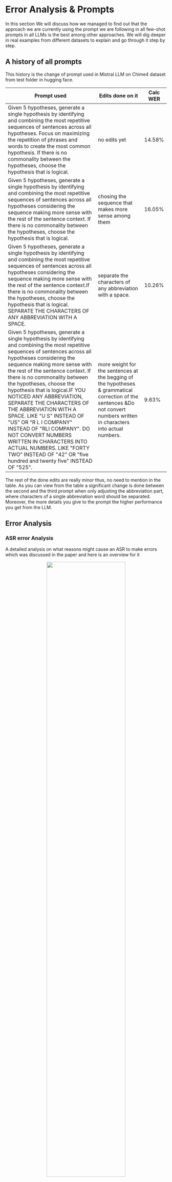 # Error Analysis & Prompts

In this section We will discuss how we managed to find out that the approach we are currently using the prompt we are following in all few-shot prompts in all LLMs is the best among other approaches. We will dig deeper in real examples from different datasets to explain and go through it step by step. 

## A history of all prompts 
This history is the change of prompt used in Mistral LLM on Chime4 dataset from test folder in hugging face. 

| Prompt used   | Edits done on it | Calc WER |
| ------------- | ---------------- | -------- |
| Given 5 hypotheses, generate a single hypothesis by identifying and combining the  most repetitive sequences of sentences across all hypotheses. Focus on maximizing the repetition of phrases and words to create the most common hypothesis. If there is no commonality between the hypotheses, choose the hypothesis that is logical.  | no edits yet  | 14.58% |
| Given 5 hypotheses, generate a single hypothesis by identifying and combining the  most repetitive sequences of sentences across all hypotheses considering the sequence making more sense with the rest of the sentence context. If there is no commonality between the hypotheses, choose the hypothesis that is logical.  | chosing the sequence that makes more sense among them  | 16.05% |
|Given 5 hypotheses, generate a single hypothesis by identifying and combining the  most repetitive sequences of sentences across all hypotheses considering the sequence making more sense with the rest of the sentence context.If there is no commonality between the hypotheses, choose the hypothesis that is logical. SEPARATE THE CHARACTERS OF ANY ABBREVIATION WITH A SPACE.|separate the characters of any abbreviation with a space.|10.26%|
|Given 5 hypotheses, generate a single hypothesis by identifying and combining the  most repetitive sequences of sentences across all hypotheses considering the sequence making more sense with the rest of the sentence context. If there is no commonality between the hypotheses, choose the hypothesis that is logical.IF YOU NOTICED ANY ABBREVIATION, SEPARATE THE CHARACTERS OF THE ABBREVIATION WITH A SPACE. LIKE "U S" INSTEAD OF "US" OR "R L I COMPANY" INSTEAD OF "RLI COMPANY". DO NOT CONVERT NUMBERS WRITTEN IN CHARACTERS INTO ACTUAL NUMBERS. LIKE "FORTY TWO" INSTEAD OF "42" OR "five hundred and twenty five" INSTEAD OF "525". | more weight for the sentences at the begging of the hypotheses & grammatical correction of the sentences &Do not convert numbers written in characters into actual numbers.|9.63%|


The rest of the done edits are really minor thus, no need to mention in the table. As you can view from the table a significant change is done between the second and the third prompt when only adjusting the abbreviation part, where characters of a single abbreviation word should be separated. Moreover, the more details you give to the prompt the higher performance you get from the LLM. 



## Error Analysis


### ASR error Analysis 
A detailed analysis on what reasons might cause an ASR to make errors which was discussed in the paper and here is an overview for it 

<p align="center">
  <img src="../ASR error analysis.jpg" width="70%" />
</p>


<br>
Errors in ASR systems can be broadly categorized into three layers:
<br>

1. **Environmental Errors (Layer 1):** 
  - These are caused by external factors such as background noise, speaker accent, and speech rate, which the ASR system cannot control. <br> <br>
2. **Model and External Interaction Errors (Layer 2):**
  - These result from a combination of ASR model inefficiencies and external factors, such as slight mispronunciations or overlapping speech. <br> <br> 
3. **Internal Model Errors (Layer 3):**
  - These are intrinsic errors generated by the ASR system during transcription, such as misrecognition of words or phrases.

<br>
These error layers impact each other. For example, background noise (Layer 1) can lead to misheard words and context misunderstandings (Layer 2), which in turn can cause misspellings and other transcription errors (Layer 3). Figure2 depicts an illustration of various errors in each layer. The focus of our work in this paper addresses the errors in Layer 3, which are extensively discussed in literature.
<br> 

**Based on previous, literal, verbatim, transcription would be the dominant type due to the lack of input audio file and our inability to consider the errors happened in the first 2 layers. Thus, the only evidence we have are the hypothesis given by the ASR which gives a very high weight to consider majority voting among hypothesis to know which of them are pretty close to the real audio file trancripted.**


### Dataset error analysis: 
Regarding the error analysis part and after reviewing most of the data instances we have concluded the following: <br>
- no upper case characters found in any of the datasets. 
- abbreviations are always character separated in all datasets. 
- no punctuation marks in any of the datasets. 
- most of the datasets have grammatically correct output sentences, but others do have grammar mistakes. Like Coraal, swbd, and td3. 
- the number of instances in all datasets range from 170 to 3000 which is the reason why we get the average performance in WERR. 
- Below all a detailed analysis done in one of the datasets, chime4: 
	- higher rank but not majority voting: 
		- input: <br>
		"the company <code style="color : red">previously traded</code> over the counter", <br>
		"the company <code style="color : red">previously traded</code> over the counter", <br>
		"the company freely concentrated over the counter", <br>
		"the company freely concentrated over the counter", <br>
		"the company is really concentrated over the camera” 

		- expected output: <br>
		"the company <code style="color : red">previously traded</code> over the counter"

  	- No rank nor majority but logic:
 		- "interest rates rose on torture and treasury bills sold by the government yesterday at its regular weekly auction", <br>
		"interest rates rose on short term treasury bills sold by the government yesterday at its regular weekly auction", <br>
		"interest rates rose at a torture and treasury bill sold by the government yesterday at its regular weekly auction", <br>
		"interest rates rose on a torture and treasury bill sold by the government yesterday at its regular weekly auction", <br>
		"interest rates rose on torturing treasury bills sold by the government yesterday at its regular weekly auction”

		- "interest rates rose on <code style="color : red">short term</code> treasury bills sold by the government yesterday at its regular weekly auction",

  	- not matching any of the input:
  		- "the average rate on new thirteen week treasury bills increased to six point one two percent from five point nine seven percent at the previous arson last year", <br>
		"the average rate on new thirteen week treasury bills increased to six point one two percent from five point nine seven percent at the previous auction last year", <br>
		"the average rate on new thirteen week treasury bills increased to six point one two percent from five point nine seven percent at the previous arson last year", <br>
		"the average rate on new thirteen week treasury bills increased to six point one two percent from five point nine seven percent at the previous auction last year", <br>
		"the average rate on new thirteen week treasury bills increased to six point one two percent from five point nine seven percent at the previous auction last year" 
		
		- "the average rate on new thirteen week treasury bills increased to six point one two percent from five point nine seven percent at the previous auction last <code style="color : red">week</code>",
  
	- another example on not matching any of the inputs: (there are tons of these examples where the output in not matching any of the inputs). 
		- "great spell on short term treasure", 	<br>
		"great spell on short term treasure rooms", 	<br>
		"great spell on short term treasure rooms", 	<br>
		"great spell on short term treasure", 		<br>
		"great spell on short term treasure rooms” 

		- "rates fell on short term treasury <code style="color : red">bills</code>",
  	- numbers are spelled differently:
  		- "although closed down funds have been around since at least the <code style="color : red">one thousand, nine hundred and twentys</code> they have boomed on popularity this year", <br>
		"although closed down funds have been around since at least the <code style="color : red">one thousand, nine hundred and twentys</code> they have boomed on popularity this year", <br>
		"although close down funds have been around since at least the <code style="color : red">one thousand, nine hundred and twentys</code> they have boomed on popularity this year", <br>
		"although close down funds have been around since at least the <code style="color : red">one thousand, nine hundred and twentys</code> they have boomed on popularity this year", <br>
		"although closed down funds have been around since at least the <code style="color : red">one thousand, nine hundred and twentys</code> they have boomed on popularity this year”

		- "although closed end funds have been around since at least the <code style="color : red">nineteen twenties</code> they have boomed in popularity this year",


**Based on previous and since expected output sentences, in some cases, differ from all given hypothesis, so we need to kind of use clean transciption at least to check grammar mistakes and choose between logical setences. And that is what we did in the prompt.**




